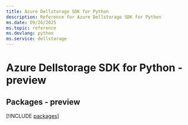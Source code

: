 ```yaml
---
title: Azure Dellstorage SDK for Python
description: Reference for Azure Dellstorage SDK for Python
ms.date: 09/26/2025
ms.topic: reference
ms.devlang: python
ms.service: dellstorage
---
```

# Azure Dellstorage SDK for Python - preview
## Packages - preview
[!INCLUDE [packages](dellstorage-index.md)]